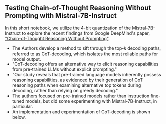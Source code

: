 ## Testing Chain-of-Thought Reasoning Without Prompting with Mistral-7B-Instruct

In this short notebook, we utilize the 4-bit quantization of the Mistral-7B-Instruct to explore the recent findings from Google DeepMind's paper, ["Chain-of-Thought Reasoning Without Prompting"](https://arxiv.org/abs/2402.10200). 

- The Authors develop a method to sift through the top-𝑘 decoding paths, referred to as CoT-decoding, which isolates the most reliable paths for model output.
- "CoT-decoding offers an alternative way to elicit reasoning capabilities from pre-trained LLMs without explicit prompting."
- "Our study reveals that pre-trained language models inherently possess reasoning capabilities, as evidenced by their generation of CoT reasoning paths when examining alternative top tokens during decoding, rather than relying on greedy decoding."
- The authors focused on pre-trained models rather than instruction fine-tuned models, but did some experimenting with Mistral-7B-Instruct, in particular.
- An implementation and experimentation of CoT-decoding is shown below.